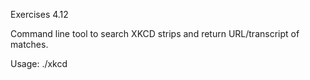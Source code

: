 Exercises 4.12

Command line tool to search XKCD strips and return URL/transcript of matches.  

Usage: ./xkcd <search term>
